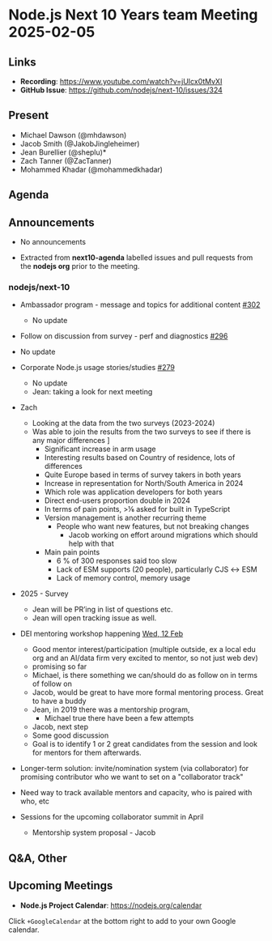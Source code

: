 # Node.js  Next 10 Years team Meeting 2025-02-05

## Links

* **Recording**:  <https://www.youtube.com/watch?v=jUIcx0tMvXI>
* **GitHub Issue**: <https://github.com/nodejs/next-10/issues/324>

## Present

* Michael Dawson (@mhdawson)
* Jacob Smith (@JakobJingleheimer)
* Jean Burellier (@sheplu)*
* Zach Tanner (@ZacTanner)
* Mohammed Khadar (@mohammedkhadar)

## Agenda

## Announcements

* No announcements

* Extracted from **next10-agenda** labelled issues and pull requests from the **nodejs org** prior to the meeting.

### nodejs/next-10

* Ambassador program - message and topics for additional content [#302](https://github.com/nodejs/next-10/issues/302)
  * No update

* Follow on discussion from survey - perf and diagnostics [#296](https://github.com/nodejs/next-10/issues/296)
* No update

* Corporate Node.js usage stories/studies [#279](https://github.com/nodejs/next-10/issues/279)
  * No update
  * Jean:  taking a look for next meeting

* Zach
  * Looking at the data from the two surveys (2023-2024)
  * Was able to join the results from the two surveys to see if there is any major differences ]
    * Significant increase in arm usage
    * Interesting results based on Country of residence, lots of differences
    * Quite Europe based in terms of survey takers in both years
    * Increase in representation for North/South America in 2024
    * Which role was application developers for both years
    * Direct end-users proportion double in 2024
    * In terms of pain points, >⅙ asked for built in TypeScript
    * Version management is another recurring theme
      * People who want new features, but not breaking changes
        * Jacob working on effort around migrations which should help with that
    * Main pain points
      * 6 % of 300 responses said too slow
      * Lack of ESM supports (20 people), particularly CJS ↔︎ ESM
      * Lack of memory control, memory usage

* 2025 - Survey
  * Jean will be PR’ing in list of questions etc.
  * Jean will open tracking issue as well.

* DEI mentoring workshop happening [Wed, 12 Feb](https://github.com/nodejs/collaborators/discussions/213)
  * Good mentor interest/participation (multiple outside, ex a local edu org and an AI/data firm very excited to mentor, so not just web dev)
  * promising so far
  * Michael, is there something we can/should do as follow on in terms of follow on
  * Jacob, would be great to have more formal mentoring process. Great to have a buddy
  * Jean, in 2019 there was a mentorship program,
    * Michael true there have been a few attempts
  * Jacob, next step
  * Some good discussion
  * Goal is to identify 1 or 2 great candidates from the session and look for mentors for them
    afterwards.
* Longer-term solution: invite/nomination system (via collaborator) for promising contributor who we want to set on a "collaborator track"
* Need way to track available mentors and capacity, who is paired with who, etc

* Sessions for the upcoming collaborator summit in April
  * Mentorship system proposal - Jacob

## Q&A, Other

## Upcoming Meetings

* **Node.js Project Calendar**: <https://nodejs.org/calendar>

Click `+GoogleCalendar` at the bottom right to add to your own Google calendar.
